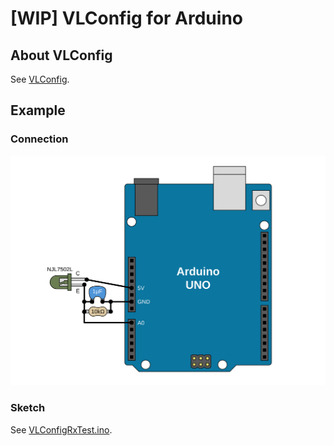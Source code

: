 # [WIP] VLConfig for Arduino

## About VLConfig

See [VLConfig](https://github.com/shapoco/vlconfig).

## Example

### Connection

![](./img/arduino_conn_with_adc.svg)

### Sketch

See [VLConfigRxTest.ino](examples/VLConfigRxTest/VLConfigRxTest.ino).

